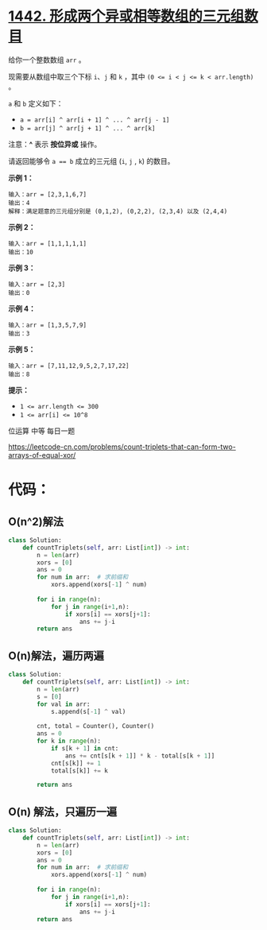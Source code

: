 <!--
 * @Description: 
 * @Autor: Au3C2
 * @Date: 2021-05-18 13:40:16
 * @LastEditors: Au3C2
 * @LastEditTime: 2021-05-18 13:46:52
-->
# [1442. 形成两个异或相等数组的三元组数目](https://leetcode-cn.com/problems/count-triplets-that-can-form-two-arrays-of-equal-xor/)

给你一个整数数组 `arr` 。

现需要从数组中取三个下标 `i`、`j` 和 `k` ，其中 `(0 <= i < j <= k < arr.length)` 。

`a` 和 `b` 定义如下：

-   `a = arr[i] ^ arr[i + 1] ^ ... ^ arr[j - 1]`
-   `b = arr[j] ^ arr[j + 1] ^ ... ^ arr[k]`

注意：**^** 表示 **按位异或** 操作。

请返回能够令 `a == b` 成立的三元组 (`i`, `j` , `k`) 的数目。

 

**示例 1：**

```
输入：arr = [2,3,1,6,7]
输出：4
解释：满足题意的三元组分别是 (0,1,2), (0,2,2), (2,3,4) 以及 (2,4,4)
```

**示例 2：**

```
输入：arr = [1,1,1,1,1]
输出：10
```

**示例 3：**

```
输入：arr = [2,3]
输出：0
```

**示例 4：**

```
输入：arr = [1,3,5,7,9]
输出：3
```

**示例 5：**

```
输入：arr = [7,11,12,9,5,2,7,17,22]
输出：8
```

 

**提示：**

-   `1 <= arr.length <= 300`
-   `1 <= arr[i] <= 10^8`

位运算 中等 每日一题

https://leetcode-cn.com/problems/count-triplets-that-can-form-two-arrays-of-equal-xor/

# 代码：

## O(n^2)解法

```python
class Solution:
    def countTriplets(self, arr: List[int]) -> int:
        n = len(arr)
        xors = [0]
        ans = 0
        for num in arr:  # 求前缀和
            xors.append(xors[-1] ^ num)
            
        for i in range(n):
            for j in range(i+1,n):
                if xors[i] == xors[j+1]:
                    ans += j-i
        return ans
```
## O(n)解法，遍历两遍

```python
class Solution:
    def countTriplets(self, arr: List[int]) -> int:
        n = len(arr)
        s = [0]
        for val in arr:
            s.append(s[-1] ^ val)
        
        cnt, total = Counter(), Counter()
        ans = 0
        for k in range(n):
            if s[k + 1] in cnt:
                ans += cnt[s[k + 1]] * k - total[s[k + 1]]
            cnt[s[k]] += 1
            total[s[k]] += k

        return ans
```

## O(n) 解法，只遍历一遍
```python
class Solution:
    def countTriplets(self, arr: List[int]) -> int:
        n = len(arr)
        xors = [0]
        ans = 0
        for num in arr:  # 求前缀和
            xors.append(xors[-1] ^ num)
            
        for i in range(n):
            for j in range(i+1,n):
                if xors[i] == xors[j+1]:
                    ans += j-i
        return ans
```
